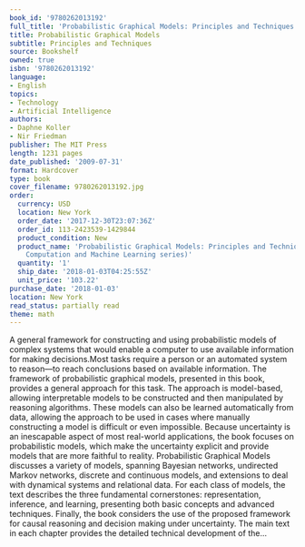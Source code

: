 ```yaml
---
book_id: '9780262013192'
full_title: 'Probabilistic Graphical Models: Principles and Techniques'
title: Probabilistic Graphical Models
subtitle: Principles and Techniques
source: Bookshelf
owned: true
isbn: '9780262013192'
language:
- English
topics:
- Technology
- Artificial Intelligence
authors:
- Daphne Koller
- Nir Friedman
publisher: The MIT Press
length: 1231 pages
date_published: '2009-07-31'
format: Hardcover
type: book
cover_filename: 9780262013192.jpg
order:
  currency: USD
  location: New York
  order_date: '2017-12-30T23:07:36Z'
  order_id: 113-2423539-1429844
  product_condition: New
  product_name: 'Probabilistic Graphical Models: Principles and Techniques (Adaptive
    Computation and Machine Learning series)'
  quantity: '1'
  ship_date: '2018-01-03T04:25:55Z'
  unit_price: '103.22'
purchase_date: '2018-01-03'
location: New York
read_status: partially read
theme: math
---
```

A general framework for constructing and using probabilistic models of complex systems that would enable a computer to use available information for making decisions.Most tasks require a person or an automated system to reason—to reach conclusions based on available information. The framework of probabilistic graphical models, presented in this book, provides a general approach for this task. The approach is model-based, allowing interpretable models to be constructed and then manipulated by reasoning algorithms. These models can also be learned automatically from data, allowing the approach to be used in cases where manually constructing a model is difficult or even impossible. Because uncertainty is an inescapable aspect of most real-world applications, the book focuses on probabilistic models, which make the uncertainty explicit and provide models that are more faithful to reality.
Probabilistic Graphical Models discusses a variety of models, spanning Bayesian networks, undirected Markov networks, discrete and continuous models, and extensions to deal with dynamical systems and relational data. For each class of models, the text describes the three fundamental cornerstones: representation, inference, and learning, presenting both basic concepts and advanced techniques. Finally, the book considers the use of the proposed framework for causal reasoning and decision making under uncertainty. The main text in each chapter provides the detailed technical development of the...
